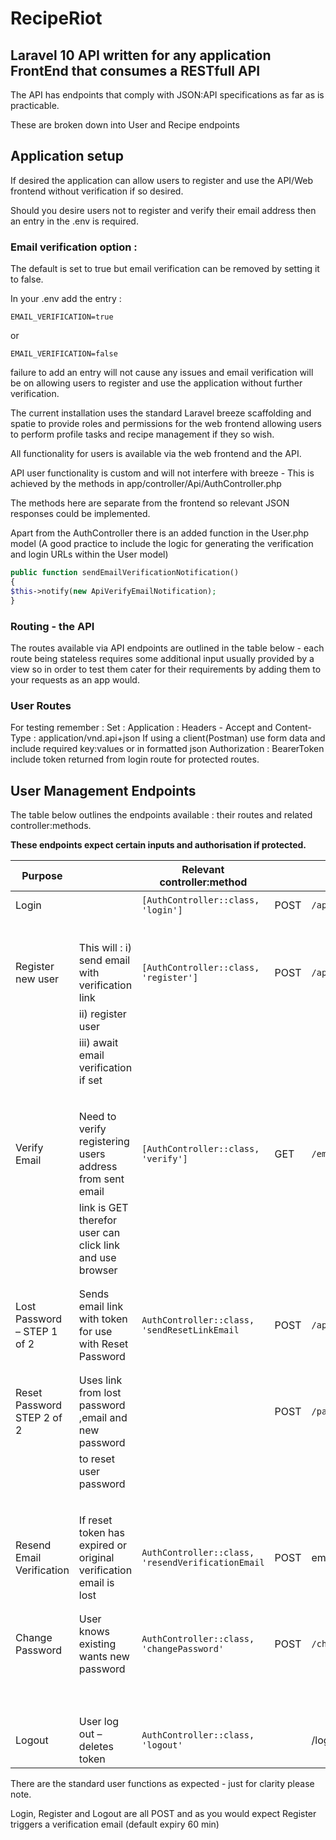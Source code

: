 # RecipeRiot

## Laravel 10 API written for any application FrontEnd that consumes a RESTfull API

The API has endpoints that comply with JSON:API specifications as far as is practicable.

These are broken down into User and Recipe endpoints

## Application setup

If desired the application can allow users to register and use the API/Web frontend without verification if so desired.

Should you desire users not to register and verify their email address then an entry in the .env is required.

### Email verification option :

The default is set to true but email verification can be removed by setting it to false.

In your .env add the entry : 

`EMAIL_VERIFICATION=true` 

or

`EMAIL_VERIFICATION=false`

failure to add an entry will not cause any issues and email verification will be on
allowing users to register and use the application without further verification.

The current installation uses the standard Laravel breeze scaffolding
and spatie to provide roles and permissions for the web frontend allowing users to
perform profile tasks and recipe management if they so wish.

All functionality for users is available via the web frontend and the API.

API user functionality is custom and will not interfere with breeze - 
This is achieved by the methods in app/controller/Api/AuthController.php

The methods here are separate from the frontend so relevant JSON
responses could be implemented.

Apart from the AuthController there is an added function in the User.php model
(A good practice to include the logic for generating the verification and login
URLs within the User model)
```php
public function sendEmailVerificationNotification()
{
$this->notify(new ApiVerifyEmailNotification);
}
```
### Routing - the API

The routes available via API endpoints are outlined in the table below - each route being
stateless requires some additional input usually provided by a view so in order to test
them cater for their requirements by adding them to your requests as an app would.

### User Routes
For testing remember :
Set : Application : Headers - Accept and Content-Type : application/vnd.api+json
If using a client(Postman) use form data and include required key:values or in formatted json 
Authorization : BearerToken include token returned from login route for protected routes.

## User Management Endpoints

The table below outlines the endpoints available : their routes and related controller:methods.

**These endpoints expect certain inputs and authorisation if protected.**




| Purpose                     |                                                                   | Relevant controller:method                        |      | Endpoint                    | Key              | Value         |
|-----------------------------|-------------------------------------------------------------------|---------------------------------------------------|------|-----------------------------|------------------|---------------|
| Login                       |                                                                   | `[AuthController::class, 'login']`                | POST | `/api/login`                | email            | email address |
|                             |                                                                   |                                                   |      |                             | password         | password      |
|                             |                                                                   |                                                   |      |                             |                  |               |
| Register new user           | This will : i) send email with verification link                  | `[AuthController::class, 'register']`             | POST | `/api/register`             | email            | email address |
|                             | ii) register user                                                 |                                                   |      |                             | password         | password      |
|                             | iii) await email verification if set                              |                                                   |      |                             | confirm_password | password      |
|                             |                                                                   |                                                   |      |                             | name             | name          |
|                             |                                                                   |                                                   |      |                             |                  |               |
| Verify Email                | Need to verify registering users address from sent email          | `[AuthController::class, 'verify']`               | GET  | `/email/verify/{id}/{hash}` | id and hash      | in link sent  |
|                             | link is GET therefor user can click link and use browser          |                                                   |      |                             |                  |               |
|                             |                                                                   |                                                   |      |                             |                  |               |
|                             |                                                                   |                                                   |      |                             |                  |               |
| Lost Password – STEP 1 of 2 | Sends email link with token for use with Reset Password           | `AuthController::class, 'sendResetLinkEmail`      | POST | `/api/password/email`       | email            | email address |
|                             |                                                                   |                                                   |      |                             |                  |               |
|                             |                                                                   |                                                   |      |                             |                  |               |
| Reset Password STEP 2 of 2  | Uses link from lost password ,email and new password              |                                                   | POST | `/password/reset/{token}`   | email            | email address |
|                             | to reset user password                                            |                                                   |      |                             | new_password     | password      |
|                             |                                                                   |                                                   |      |                             | confirm_password | password      |
|                             |                                                                   |                                                   |      |                             |                  |               |
| Resend Email Verification   | If reset token has expired or original verification email is lost | `AuthController::class, 'resendVerificationEmail` | POST | email/resend-verification   | email            | email address |
|                             |                                                                   |                                                   |      |                             |                  |               |
|                             |                                                                   |                                                   |      |                             |                  |               |
| Change Password             | User knows existing wants new password                            | `AuthController::class, 'changePassword'`         | POST | `/change-password`          | current_password | password      |
|                             |                                                                   |                                                   |      |                             | new_password     | password      |
|                             |                                                                   |                                                   |      |                             | confirm_password | password      |
|                             |                                                                   |                                                   |      |                             |                  |               |
| Logout                      | User log out – deletes token                                      | `AuthController::class, 'logout'`                 |      | /logout                     | Authorization    | token         |
There are the standard user functions as expected - just for clarity please note.

Login, Register and Logout are all POST and as you would expect
Register triggers a verification email (default expiry 60 min)
